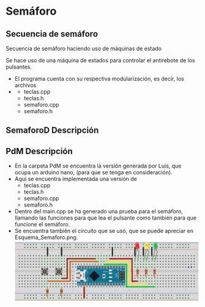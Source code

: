 # Semáforo 
## Secuencia de semáforo
Secuencia de semáforo haciendo uso de máquinas de estado

Se hace uso de una máquina de estados para controlar el antirebote de los pulsantes.
- El programa cuenta con su respectiva modularización, es decir, los archivos
- - teclas.cpp
  - teclas.h
  - semaforo.cpp
  - semaforo.h
## SemaforoD Descripción

## PdM Descripción
- En la carpeta PdM se encuentra la versión generada por Luis, que ocupa un arduino nano, (para que se tenga en consideración). 
- Aquí se encuentra implementada una versión de
  - teclas.cpp
  - teclas.h
  - semaforo.cpp
  - semaforo.h
- Dentro del main.cpp se ha generado una prueba para el semáforo, llamando las funciones para que lea el pulsante como también para que funcione el semáforo.
- Se encuentra también el circuito que se usó, que se puede apreciar en Esquema_Semaforo.png.
![Texto alternativo](Esquema_Semaforo.png)
